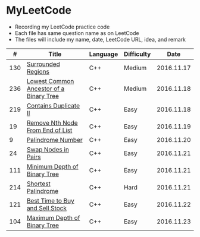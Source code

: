 # MyLeetCode
- Recording my LeetCode practice code
- Each file has same question name as on LeetCode
- The files will include my name, date, LeetCode URL, idea, and remark

| # | Title | Language | Difficulty | Date |
|---| ----- | -------- | ---------- | ---- |
|130|[Surrounded Regions](https://leetcode.com/problems/surrounded-regions/) | C++ |Medium| 2016.11.17|
|236|[Lowest Common Ancestor of a Binary Tree](https://leetcode.com/problems/lowest-common-ancestor-of-a-binary-tree/) | C++ |Medium|2016.11.18|
|219|[Contains Duplicate II](https://leetcode.com/problems/contains-duplicate-ii/)| C++ |Easy| 2016.11.18|
|19|[Remove Nth Node From End of List](https://leetcode.com/problems/remove-nth-node-from-end-of-list/)|C++|Easy|2016.11.19|
|9|[Palindrome Number](https://leetcode.com/problems/palindrome-number/)|C++|Easy|2016.11.20|
|24|[Swap Nodes in Pairs](https://leetcode.com/problems/swap-nodes-in-pairs/)|C++|Easy|2016.11.21|
|111|[Minimum Depth of Binary Tree](https://leetcode.com/problems/minimum-depth-of-binary-tree/)|C++|Easy|2016.11.21|
|214|[Shortest Palindrome](https://leetcode.com/problems/shortest-palindrome/)|C++|Hard|2016.11.21|
|121|[Best Time to Buy and Sell Stock](https://leetcode.com/problems/best-time-to-buy-and-sell-stock/)|C++|Easy|2016.11.22|
|104|[Maximum Depth of Binary Tree](https://leetcode.com/problems/maximum-depth-of-binary-tree/)|C++|Easy|2016.11.23|

